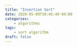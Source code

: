 ```yaml
---
title: "Insertion Sort"
date: 2020-05-09T10:45:49-04:00
categories:
    - algorithms
tags:
    - sort algorithm
draft: false
---
```

 
